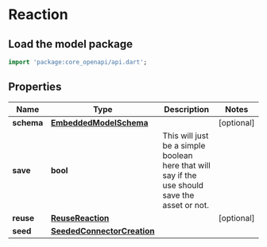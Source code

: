 # Reaction

## Load the model package
```dart
import 'package:core_openapi/api.dart';
```

## Properties
Name | Type | Description | Notes
------------ | ------------- | ------------- | -------------
**schema** | [**EmbeddedModelSchema**](EmbeddedModelSchema) |  | [optional] 
**save** | **bool** | This will just be a simple boolean here that will say if the use should save the asset or not. | 
**reuse** | [**ReuseReaction**](ReuseReaction) |  | [optional] 
**seed** | [**SeededConnectorCreation**](SeededConnectorCreation) |  | 




